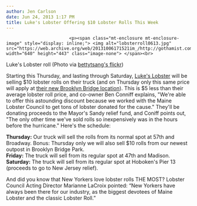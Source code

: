 ```yaml
---
author: Jen Carlson
date: Jun 24, 2013 1:17 PM
title: Luke's Lobster Offering $10 Lobster Rolls This Week
---
```



                            
                            
                            
                            <p><span class="mt-enclosure mt-enclosure-image" style="display: inline;"> <img alt="lobsterroll0613.jpg" src="https://web.archive.org/web/20131006171521im_/http://gothamist.com/attachments/arts_jen/lobsterroll0613.jpg" width="640" height="443" class="image-none"> </span><br>
<span class="photo_caption">Luke&apos;s Lobster roll (Photo via <a href="https://web.archive.org/web/20131006171521/http://www.flickr.com/photos/bettytsang/4051160296/in/photolist-7aZfPj-eRLXav-eRLXfi-9ZGp9L-9ZGpid-9ZDxhV-9Hdxg7/lightbox/">bettytsang&apos;s flickr</a>)</span></p>

<p>Starting this Thursday, and lasting through Saturday, <a href="https://web.archive.org/web/20131006171521/http://lukeslobster.com/">Luke&apos;s Lobster</a> will be selling $10 lobster rolls on their truck (and on Thursday only this same price will apply at <a href="https://web.archive.org/web/20131006171521/http://gothamist.com/2013/05/24/lukes_lobster_opening_in_adorable_b.php">their new Brooklyn Bridge location</a>). This is $5 less than their average lobster roll price, and co-owner Ben Conniff explains, &quot;We&apos;re able to offer this astounding discount because we worked with the Maine Lobster Council to get tons of lobster donated for the cause.&quot; They&apos;ll be donating proceeds to the Mayor&apos;s Sandy relief fund, and Coniff points out, &quot;The only other time we&apos;ve sold rolls so inexpensively was in the hours before the hurricane.&quot; Here&apos;s the schedule:</p>

<p><strong>Thursday:</strong> Our truck will sell the rolls from its normal spot at 57th and Broadway. Bonus: Thursday only we will also sell $10 rolls from our newest outpost in Brooklyn Bridge Park.<br>
<strong>Friday:</strong> The truck will sell from its regular spot at 47th and Madison.<br>
<strong>Saturday:</strong> The truck will sell from its regular spot at Hoboken&apos;s Pier 13 (proceeds to go to New Jersey relief).</p>

<p>And did you know that New Yorkers love lobster rolls THE MOST? Lobster Council Acting Director Marianne LaCroix pointed: &#x201C;New Yorkers have always been there for our industry, as the biggest devotees of Maine Lobster and the classic Lobster Roll.&#x201D;</p>
                            
                            
                            